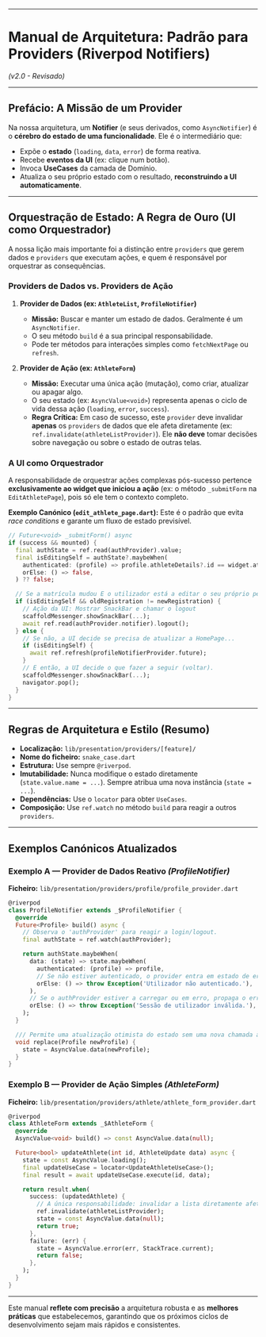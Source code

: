 -----

# Manual de Arquitetura: Padrão para Providers (Riverpod Notifiers)

*(v2.0 - Revisado)*

-----

## Prefácio: A Missão de um Provider

Na nossa arquitetura, um **Notifier** (e seus derivados, como `AsyncNotifier`) é o **cérebro do estado de uma funcionalidade**. Ele é o intermediário que:

* Expõe o **estado** (`loading`, `data`, `error`) de forma reativa.
* Recebe **eventos da UI** (ex: clique num botão).
* Invoca **UseCases** da camada de Domínio.
* Atualiza o seu próprio estado com o resultado, **reconstruindo a UI automaticamente**.

-----

## Orquestração de Estado: A Regra de Ouro (UI como Orquestrador)

A nossa lição mais importante foi a distinção entre `providers` que gerem dados e `providers` que executam ações, e quem é responsável por orquestrar as consequências.

### Providers de Dados vs. Providers de Ação

1. **Provider de Dados (ex: `AthleteList`, `ProfileNotifier`)**

      * **Missão:** Buscar e manter um estado de dados. Geralmente é um `AsyncNotifier`.
      * O seu método `build` é a sua principal responsabilidade.
      * Pode ter métodos para interações simples como `fetchNextPage` ou `refresh`.

2. **Provider de Ação (ex: `AthleteForm`)**

      * **Missão:** Executar uma única ação (mutação), como criar, atualizar ou apagar algo.
      * O seu estado (ex: `AsyncValue<void>`) representa apenas o ciclo de vida dessa ação (`loading`, `error`, `success`).
      * **Regra Crítica:** Em caso de sucesso, este `provider` deve invalidar **apenas** os `providers` de dados que ele afeta diretamente (ex: `ref.invalidate(athleteListProvider)`). Ele **não deve** tomar decisões sobre navegação ou sobre o estado de outras telas.

### A UI como Orquestrador

A responsabilidade de orquestrar ações complexas pós-sucesso pertence **exclusivamente ao widget que iniciou a ação** (ex: o método `_submitForm` na `EditAthletePage`), pois só ele tem o contexto completo.

**Exemplo Canónico (`edit_athlete_page.dart`):**
Este é o padrão que evita *race conditions* e garante um fluxo de estado previsível.

```dart
// Future<void> _submitForm() async
if (success && mounted) {
  final authState = ref.read(authProvider).value;
  final isEditingSelf = authState?.maybeWhen(
    authenticated: (profile) => profile.athleteDetails?.id == widget.athlete.id,
    orElse: () => false,
  ) ?? false;

  // Se a matrícula mudou E o utilizador está a editar o seu próprio perfil...
  if (isEditingSelf && oldRegistration != newRegistration) {
    // Ação da UI: Mostrar SnackBar e chamar o logout
    scaffoldMessenger.showSnackBar(...);
    await ref.read(authProvider.notifier).logout();
  } else {
    // Se não, a UI decide se precisa de atualizar a HomePage...
    if (isEditingSelf) {
      await ref.refresh(profileNotifierProvider.future);
    }
    // E então, a UI decide o que fazer a seguir (voltar).
    scaffoldMessenger.showSnackBar(...);
    navigator.pop();
  }
}
```

-----

## Regras de Arquitetura e Estilo (Resumo)

* **Localização:** `lib/presentation/providers/[feature]/`
* **Nome do ficheiro:** `snake_case.dart`
* **Estrutura:** Use sempre `@riverpod`.
* **Imutabilidade:** Nunca modifique o estado diretamente (`state.value.name = ...`). Sempre atribua uma nova instância (`state = ...`).
* **Dependências:** Use o `locator` para obter `UseCases`.
* **Composição:** Use `ref.watch` no método `build` para reagir a outros `providers`.

-----

## Exemplos Canónicos Atualizados

### Exemplo A — Provider de Dados Reativo *(ProfileNotifier)*

**Ficheiro:** `lib/presentation/providers/profile/profile_provider.dart`

```dart
@riverpod
class ProfileNotifier extends _$ProfileNotifier {
  @override
  Future<Profile> build() async {
    // Observa o 'authProvider' para reagir a login/logout.
    final authState = ref.watch(authProvider);

    return authState.maybeWhen(
      data: (state) => state.maybeWhen(
        authenticated: (profile) => profile,
        // Se não estiver autenticado, o provider entra em estado de erro.
        orElse: () => throw Exception('Utilizador não autenticado.'),
      ),
      // Se o authProvider estiver a carregar ou em erro, propaga o erro.
      orElse: () => throw Exception('Sessão de utilizador inválida.'),
    );
  }

  /// Permite uma atualização otimista do estado sem uma nova chamada à API.
  void replace(Profile newProfile) {
    state = AsyncValue.data(newProfile);
  }
}
```

### Exemplo B — Provider de Ação Simples *(AthleteForm)*

**Ficheiro:** `lib/presentation/providers/athlete/athlete_form_provider.dart`

```dart
@riverpod
class AthleteForm extends _$AthleteForm {
  @override
  AsyncValue<void> build() => const AsyncValue.data(null);

  Future<bool> updateAthlete(int id, AthleteUpdate data) async {
    state = const AsyncValue.loading();
    final updateUseCase = locator<UpdateAthleteUseCase>();
    final result = await updateUseCase.execute(id, data);

    return result.when(
      success: (updatedAthlete) {
        // A única responsabilidade: invalidar a lista diretamente afetada.
        ref.invalidate(athleteListProvider);
        state = const AsyncValue.data(null);
        return true;
      },
      failure: (err) {
        state = AsyncValue.error(err, StackTrace.current);
        return false;
      },
    );
  }
}
```

-----

Este manual **reflete com precisão** a arquitetura robusta e as **melhores práticas** que estabelecemos, garantindo que os próximos ciclos de desenvolvimento sejam mais rápidos e consistentes.
